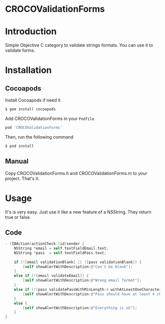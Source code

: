 # CROCOValidationForms

# Introduction

Simple Objective C category to validate strings formats. You can use it to validate forms.

# Installation

## Cocoapods

Install Cocoapods if need it

```bash
$ gem install cocoapods
```

Add CROCOValidationForms in your `Podfile`

```bash
pod 'CROCOValidationForms'
```

Then, run the following command

```bash
$ pod install
```

## Manual

Copy CROCOValidationForms.h and CROCOValidationForms.m to your project. That's it.

# Usage

It's is very easy. Just use it like a new feature of a NSString. They return true or false.

## Code

```objective-c
- (IBAction)actionCheck:(id)sender {
    NSString *email = self.textFieldEmail.text;
    NSString *pass  = self.textFieldPass.text;
    
    if (![email validationBlank] || ![pass validationBlank]) {
        [self showAlertWithDescription:@"Can't be blank"];
    }
    else if (![email validateEmail]) {
        [self showAlertWithDescription:@"Wrong email format"];
    }
    else if (![pass validatePassWithMinLength:4 withAtLeastOneCharacter:true andAtLeastOneDigit:true]) {
        [self showAlertWithDescription:@"Pass should have at least 4 characters, at least 1 char and at least 1 digit"];
    }
    else {
        [self showAlertWithDescription:@"Everything is ok"];
    }
}
```
